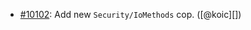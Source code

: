 * [#10102](https://github.com/rubocop/rubocop/pull/10102): Add new `Security/IoMethods` cop. ([@koic][])
